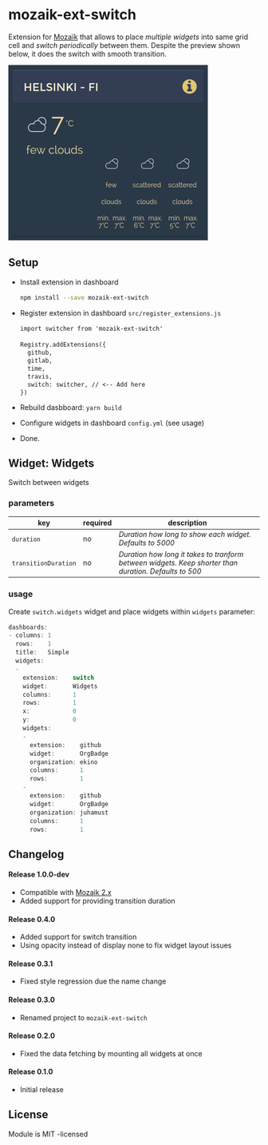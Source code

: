 # mozaik-ext-switch

Extension for [Mozaïk](http://mozaik.rocks/) that allows to place *multiple widgets* into same grid cell and *switch periodically* between them. Despite the preview shown below, it does the switch with smooth transition.

![preview](https://github.com/juhamust/mozaik-ext-switch/blob/master/previews/switch.gif?raw=true "Switch preview")

## Setup

- Install extension in dashboard

    ```bash
    npm install --save mozaik-ext-switch
    ```

- Register extension in dashboard `src/register_extensions.js`
  ```
  import switcher from 'mozaik-ext-switch'

  Registry.addExtensions({
    github,
    gitlab,
    time,
    travis,
    switch: switcher, // <-- Add here
  })
  ```
- Rebuild dasbboard: `yarn build`
- Configure widgets in dashboard ``config.yml`` (see usage)
- Done.

## Widget: Widgets

Switch between widgets

### parameters

key                 | required | description
--------------------|----------|---------------
`duration`          | no       | *Duration how long to show each widget. Defaults to 5000*
`transitionDuration`| no       | *Duration how long it takes to tranform between widgets. Keep shorter than duration. Defaults to 500*

### usage

Create `switch.widgets` widget and place widgets within `widgets` parameter:

```javascript
dashboards:
- columns: 1
  rows:    1
  title:   Simple
  widgets:
  -
    extension:    switch
    widget:       Widgets
    columns:      1
    rows:         1
    x:            0
    y:            0
    widgets:
    -
      extension:    github
      widget:       OrgBadge
      organization: ekino
      columns:      1
      rows:         1
    -
      extension:    github
      widget:       OrgBadge
      organization: juhamust
      columns:      1
      rows:         1
```

## Changelog

#### Release 1.0.0-dev

- Compatible with [Mozaik 2.x](http://mozaik.rocks/)
- Added support for providing transition duration

#### Release 0.4.0

- Added support for switch transition
- Using opacity instead of display none to fix widget layout issues

#### Release 0.3.1

- Fixed style regression due the name change

#### Release 0.3.0

- Renamed project to `mozaik-ext-switch`

#### Release 0.2.0

- Fixed the data fetching by mounting all widgets at once

#### Release 0.1.0

- Initial release

## License

Module is MIT -licensed

